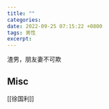 ```yaml
---
title: ""
categories: 
date: 2022-09-25 07:15:22 +0800
tags: 男性
excerpt: 
---
```



渣男，朋友妻不可欺

## Misc

[[徐国利]]

